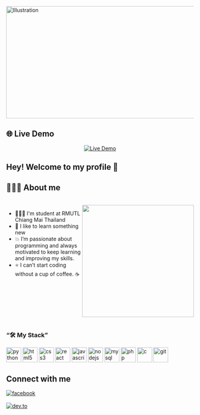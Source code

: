 <img align="center" src="https://64.media.tumblr.com/a5d3a9539e738edc1651f87987644e4a/22f8132deea1f121-c5/s540x810/aa28c99a43980a53d69092f8e4799ff825abc7a2.gifv" alt="Illustration" width=1000 height=300/>

## 🌐 Live Demo
<div align="center">
  <a href="https://portfolio-beta-smoky-36.vercel.app/" target="_blank">
    <img src="https://img.shields.io/badge/��%20Live%20Demo-FF6B6B?style=for-the-badge&logo=vercel&logoColor=white&labelColor=1f2937" alt="Live Demo" />
  </a>
</div>

## Hey! Welcome to my profile 👋

## 👨🏻‍💻 About me

<br>

<img src="https://website-crimea.ru/wp-content/uploads/github/message.gif" width="300px" align="right">




- 👨🏻‍💻 I'm student at RMUTL Chiang Mai Thailand
- 🧠 I like to learn something new
- 💥 I’m passionate about programming and always motivated to keep learning and improving my skills.
- ⭐ I can’t start coding without a cup of coffee. ☕

<br>
<br>
<br>
<br>
<br>
<h1> 

### “🛠️ My Stack”
<p align="left">
  
  <img src="https://cdn.jsdelivr.net/gh/devicons/devicon/icons/python/python-original.svg" alt="python" width="40" height="40"/>
  <img src="https://cdn.jsdelivr.net/gh/devicons/devicon/icons/html5/html5-original.svg" alt="html5" width="40" height="40"/>
  <img src="https://cdn.jsdelivr.net/gh/devicons/devicon/icons/css3/css3-original.svg" alt="css3" width="40" height="40"/>
  <img src="https://cdn.jsdelivr.net/gh/devicons/devicon/icons/react/react-original.svg" alt="react" width="40" height="40"/>
  <img src="https://cdn.jsdelivr.net/gh/devicons/devicon/icons/javascript/javascript-original.svg" alt="javascript" width="40" height="40"/>
  <img src="https://cdn.jsdelivr.net/gh/devicons/devicon/icons/nodejs/nodejs-original.svg" alt="nodejs" width="40" height="40"/>
  <img src="https://cdn.jsdelivr.net/gh/devicons/devicon/icons/mysql/mysql-original.svg" alt="mysql" width="40" height="40"/>
  <img src="https://cdn.jsdelivr.net/gh/devicons/devicon/icons/php/php-original.svg" alt="php" width="40" height="40"/>
  <img src="https://cdn.jsdelivr.net/gh/devicons/devicon/icons/c/c-original.svg" alt="c" width="40" height="40"/>
  <img src="https://cdn.jsdelivr.net/gh/devicons/devicon/icons/git/git-original.svg" alt="git" width="40" height="40"/>

</p>

<h2  > Connect with me</h2>

[<img align="top" alt="facebook" src="https://img.shields.io/badge/facebook-%231877F2.svg?&style=for-the-badge&logo=facebook&logoColor=white" />](https://www.facebook.com/profile.php?id=100014604795927)
<br>  
[<img align="top" alt="dev.to" src="https://img.shields.io/badge/instagram-cd486b?logo=instagram&logoColor=white&style=for-the-badge"/>](https://www.instagram.com/imgearr_/)
<br>  
</div>
